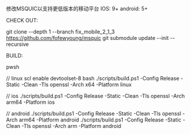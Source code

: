 修改MSQUIC以支持更低版本的移动平台
IOS: 9+
android: 5+


CHECK OUT:

git clone --depth 1 --branch fix_mobile_2_1_3 https://github.com/fofewyoung/msquic
git submodule update --init --recursive



BUILD:

pwsh

// linux
scl enable devtoolset-8 bash
./scripts/build.ps1 -Config Release -Static -Clean -Tls openssl -Arch x64 -Platform linux

// ios
./scripts/build.ps1 -Config Release -Static -Clean -Tls openssl -Arch arm64 -Platform ios

// android
./scripts/build.ps1 -Config Release -Static -Clean -Tls openssl -Arch arm64 -Platform android
./scripts/build.ps1 -Config Release -Static -Clean -Tls openssl -Arch arm -Platform android
